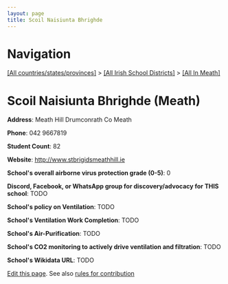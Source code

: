 ```yaml
---
layout: page
title: Scoil Naisiunta Bhrighde
---
```

# Navigation

[[All countries/states/provinces]](../../..) > [[All Irish School Districts]](../..) > [[All In Meath]](..)

# Scoil Naisiunta Bhrighde (Meath)

**Address**: Meath Hill Drumconrath Co Meath

**Phone**: 042 9667819

**Student Count**: 82

**Website**: <http://www.stbrigidsmeathhill.ie>

**School's overall airborne virus protection grade (0-5)**: 0

**Discord, Facebook, or WhatsApp group for discovery/advocacy for THIS school**: TODO

**School's policy on Ventilation**: TODO

**School's Ventilation Work Completion**: TODO

**School's Air-Purification**: TODO

**School's CO2 monitoring to actively drive ventilation and filtration**: TODO

**School's Wikidata URL**: TODO


[Edit this page](https://github.com/ventilate-schools/Ireland/edit/main/./Meath/Scoil_Naisiunta_Bhrighde.md). See also [rules for contribution](../../../contribution-rules/)